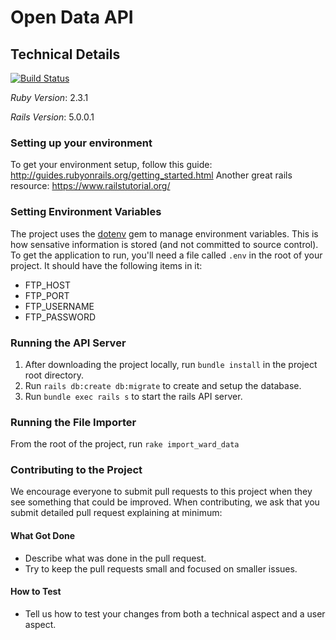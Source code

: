 # Open Data API

## Technical Details
[![Build Status](https://travis-ci.org/hacknakron/open-data-api.svg?branch=master)](https://travis-ci.org/hacknakron/open-data-api)

*Ruby Version*: 2.3.1

*Rails Version*: 5.0.0.1

### Setting up your environment
To get your environment setup, follow this guide: http://guides.rubyonrails.org/getting_started.html
Another great rails resource: https://www.railstutorial.org/

### Setting Environment Variables
The project uses the [dotenv](https://github.com/bkeepers/dotenv) gem to manage environment variables. This is how sensative information is stored (and not committed to source control). To get the application to run, you'll need a file called `.env` in the root of your project. It should have the following items in it:
- FTP_HOST
- FTP_PORT
- FTP_USERNAME
- FTP_PASSWORD

### Running the API Server
1. After downloading the project locally, run `bundle install` in the project root directory.
2. Run `rails db:create db:migrate` to create and setup the database.
3. Run `bundle exec rails s` to start the rails API server.

### Running the File Importer
From the root of the project, run `rake import_ward_data`

### Contributing to the Project
We encourage everyone to submit pull requests to this project when they see something that could be improved. When contributing, we ask that you submit detailed pull request explaining at minimum:

#### What Got Done
- Describe what was done in the pull request.
- Try to keep the pull requests small and focused on smaller issues.

#### How to Test
- Tell us how to test your changes from both a technical aspect and a user aspect.

